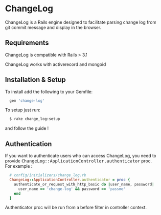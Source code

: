 # ChangeLog

ChangeLog is a Rails engine designed to facilitate parsing change log from git commit message and display in the browser.

## Requirements

ChangeLog is compatible with Rails  > 3.1

ChangeLog works with activerecord and mongoid

## Installation & Setup

To install add the following to your Gemfile:

```ruby
  gem 'change-log'
```

To setup just run:

```bash
  $ rake change_log:setup
```

and follow the guide !

## Authentication

If you want to authenticate users who can access ChangeLog, you need to provide <tt>ChangeLog::ApplicationController.authenticator</tt> proc. For example :

```ruby
  # config/initializers/change_log.rb
  ChangeLog::ApplicationController.authenticator = proc {
    authenticate_or_request_with_http_basic do |user_name, password|
      user_name == 'change-log' && password == 'passme'
    end
  }
```

Authenticator proc will be run from a before filter in controller context.